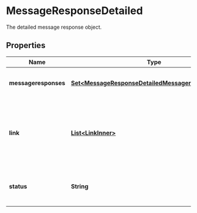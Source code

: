 

# MessageResponseDetailed

The detailed message response object.

## Properties

| Name | Type | Description | Notes |
|------------ | ------------- | ------------- | -------------|
|**messageresponses** | [**Set&lt;MessageResponseDetailedMessageresponsesInner&gt;**](MessageResponseDetailedMessageresponsesInner.md) | The message response statuses. |  [readonly] |
|**link** | [**List&lt;LinkInner&gt;**](LinkInner.md) | A [HATEOAS](https://en.wikipedia.org/wiki/HATEOAS) link object, describing all discoverable resources in relation to the original request. |  [readonly] |
|**status** | **String** | The message response pagination status. |  [optional] [readonly] |



